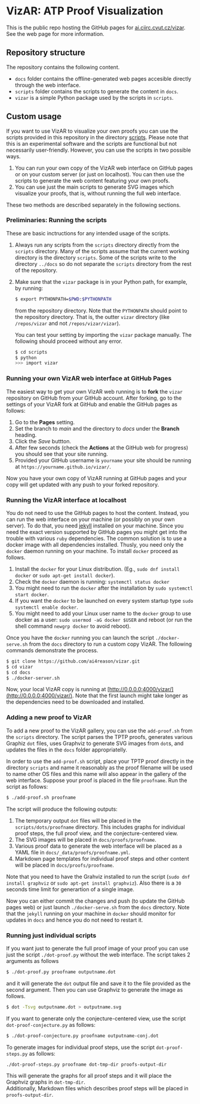 # VizAR: ATP Proof Visualization

This is the public repo hosting the GitHub pages for
[ai.ciirc.cvut.cz/vizar](ai.ciirc.cvut.cz/vizar).  See the web page for more
information.

## Repository structure

The repository contains the following content.

* `docs` folder contains the offline-generated web pages accesible directly through the web interface.
* `scripts` folder contains the scripts to generate the content in `docs`.
* `vizar` is a simple Python package used by the scripts in `scripts`.

## Custom usage

If you want to use VizAR to visualize your own proofs you can use the scripts provided in this repository in the directory
[scripts](https://github.com/ai4reason/vizar/tree/main/scripts).
Please note that this is an experimental software and the scripts are functional but not necessarily user-friendly.
However, you can use the scripts in two possible ways.

1. You can run your own copy of the VizAR web interface on GitHub pages or on your custom server (or just on localhost).
   You can then use the scripts to generate the web content featuring your own proofs.
2. You can use just the main scripts to generate SVG images which visualize your proofs, that is, without running the full web interface.

These two methods are described separately in the following sections.

### Preliminaries: Running the scripts

These are basic inctructions for any intended usage of the scripts.

1. Always run any scripts from the `scripts` directory directly from the `scripts` directory.  Many of the scripts assume that the current working directory is the directory `scripts`.  Some of the scripts write to the directory `../docs` so do not separate the `scripts` directory from the rest of the repository.
2. Make sure that the `vizar` package is in your Python path, for example, by running:

   ```sh
   $ export PYTHONPATH=$PWD:$PYTHONPATH
   ```
   
   from the repository directory.  Note that the `PYTHONPATH` should point to the repository directory.  That is, the outter `vizar` directory (like `/repos/vizar` and not `/repos/vizar/vizar`).
   
   You can test your setting by importing the `vizar` package manually.  The following should proceed without any error.
   
   ```bash
   $ cd scripts
   $ python
   >>> import vizar
   ```

### Running your own VizAR web interface at GitHub Pages

The easiest way to get your own VizAR web running is to **fork** the `vizar` repository on GitHub from your GitHub account.
After forking, go to the settings of your VizAR fork at GitHub and enable the GitHub pages as follows:

1. Go to the **Pages** setting.
2. Set the branch to *main* and the directory to *docs* under the **Branch** heading.
3. Click the *Save* buttton.
4. After few seconds (check the **Actions** at the GitHub web for progress) you should see that your site running.
5. Provided your GitHub username is `yourname` your site should be running at `https://yourname.github.io/vizar/`.

Now you have your own copy of VizAR running at GitHub pages and your copy will get updated with any push to your forked repository.

### Running the VizAR interface at localhost

You do not need to use the GitHub pages to host the content.  Instead, you can run the web interface on your machine (or possibly on your own server).
To do that, you need [jekyll](https://jekyllrb.com/) installed on your machine.
Since you need the exact version supported by GitHub pages you might get into the trouble with various `ruby` dependencies.
The common solution is to use a docker image with all dependencies installed.
Thusly, you need only the `docker` daemon running on your machine.
To install `docker` proceed as follows.

1. Install the `docker` for your Linux distribution. (Eg., `sudo dnf install docker` or `sudo apt-get install docker`). 
2. Check the `docker` daemon is running: `systemctl status docker`
3. You might need to run the `docker` after the installation by `sudo systemctl start docker`.
4. If you want the `docker` to be launched on every system startup type `sudo systemctl enable docker`.
5. You might need to add your Linux user name to the `docker` group to use docker as a user: `sudo usermod -aG docker $USER` and reboot (or run the shell command `newgrp docker` to avoid reboot).

Once you have the `docker` running you can launch the script `./docker-serve.sh` from the `docs` directory to run a custom copy VizAR.
The following commands demonstrate the process.

```bash
$ git clone https://github.com/ai4reason/vizar.git
$ cd vizar
$ cd docs
$ ./docker-server.sh
```

Now, your local VizAR copy is running at [http://0.0.0.0:4000/vizar/](http://0.0.0.0:4000/vizar/).
Note that the first launch might take longer as the dependencies need to be downloaded and installed.

### Adding a new proof to VizAR

To add a new proof to the VizAR gallery, you can use the `add-proof.sh` from the `scripts` directory.
The script parses the TPTP proofs, generates various Graphiz `dot` files, uses Graphviz to generate SVG images from `dot`s, and updates the files in the `docs` folder appropriatelly.

In order to use the `add-proof.sh` script, place your TPTP proof directly in the directory `scripts` and name it reasonably as the proof filename will be used to name other OS files and this name will also appear in the gallery of the web interface.
Suppose your proof is placed in the file `proofname`.  Run the script as follows:

```bash
$ ./add-proof.sh proofname
```

The script will produce the following outputs:

1. The temporary output `dot` files will be placed in the `scripts/dots/proofname` directory.  This includes graphs for individual proof steps, the full proof view, and the conjecture-centered view.
2. The SVG images will be placed in `docs/proofs/proofname`.
3. Various proof data to generate the web interface will be placed as a YAML file in `docs/_data/proofs/proofname.yml`.
4. Markdown page templates for individual proof steps and other content will be placed in `docs/proofs/proofname`.

Note that you need to have the Grahviz installed to run the script (`sudo dnf install graphviz` or `sudo apt-get install graphviz`).  Also there is a `30` seconds time limit for generartion of a single image.

Now you can either commit the changes and push (to update the GitHub pages web) or just launch `./docker-serve.sh` from the `docs` directory.  Note that the `jekyll` running on your machine in `docker` should monitor for updates in `docs` and hence you do not need to restart it.

### Running just individual scripts

If you want just to generate the full proof image of your proof you can use just the script `./dot-proof.py` without the web interface.
The script takes 2 arguments as follows

```bash
$ ./dot-proof.py proofname outputname.dot
```

and it will generate the `dot` output file and save it to the file provided as the second argument.  Then you can use Graphviz to generate the image as follows.

```bash
$ dot -Tsvg outputname.dot > outputname.svg
```

If you want to generate only the conjecture-centered view, use the script `dot-proof-conjecture.py` as follows:

```bash
$ ./dot-proof-conjecture.py proofname outputname-conj.dot
```

To generate images for individual proof steps, use the script `dot-proof-steps.py` as follows:

```bash
./dot-proof-steps.py proofname dot-tmp-dir proofs-output-dir
```

This will generate the graphs for all proof steps and it will place the Graphviz graphs in `dot-tmp-dir`.  
Additionally, Markdown files which describes proof steps will be placed in `proofs-output-dir`.













   
  













